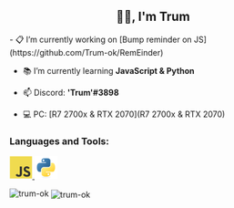 <h2 align="center">✌🏻, I'm Trum</h2>
- 📋 I’m currently working on [Bump reminder on JS](https://github.com/Trum-ok/RemEinder)

- 📚 I’m currently learning **JavaScript & Python**

- 📫 Discord: **'Trum'#3898**

- 💻 PC: [R7 2700x & RTX 2070](R7 2700x & RTX 2070)


<h3 align="left">Languages and Tools:</h3>
<p align="left"> <a href="https://developer.mozilla.org/en-US/docs/Web/JavaScript" target="_blank"> <img src="https://raw.githubusercontent.com/devicons/devicon/master/icons/javascript/javascript-original.svg" alt="javascript" width="40" height="40"/> </a> <a href="https://www.python.org" target="_blank"> <img src="https://raw.githubusercontent.com/devicons/devicon/master/icons/python/python-original.svg" alt="python" width="40" height="40"/> </a> </p>

<p><img align="left" src="https://github-readme-stats.vercel.app/api/top-langs?username=trum-ok&show_icons=true&locale=en&layout=compact" alt="trum-ok" /></p>

<p>&nbsp;<img align="center" src="https://github-readme-stats.vercel.app/api?username=trum-ok&show_icons=true&theme=dark&locale=en" alt="trum-ok" /></p>


